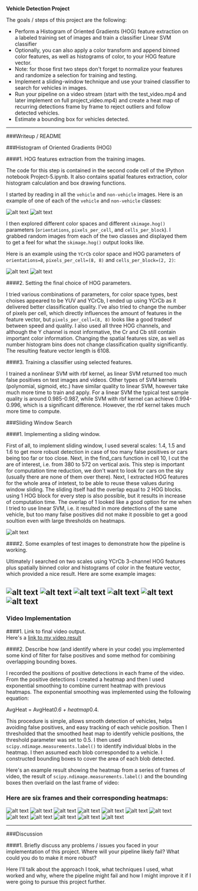 **Vehicle Detection Project**

The goals / steps of this project are the following:

* Perform a Histogram of Oriented Gradients (HOG) feature extraction on a labeled training set of images and train a classifier Linear SVM classifier
* Optionally, you can also apply a color transform and append binned color features, as well as histograms of color, to your HOG feature vector. 
* Note: for those first two steps don't forget to normalize your features and randomize a selection for training and testing.
* Implement a sliding-window technique and use your trained classifier to search for vehicles in images.
* Run your pipeline on a video stream (start with the test_video.mp4 and later implement on full project_video.mp4) and create a heat map of recurring detections frame by frame to reject outliers and follow detected vehicles.
* Estimate a bounding box for vehicles detected.

[//]: # (Image References)
[image1]: ./output_images/CarImageHog.jpg
[image2]: ./output_images/NonCarImageHog.jpg
[image3]: ./output_images/SearchArea.jpg
[image4]: ./output_images/test1_boxes.jpg
[image5]: ./output_images/test1_final.jpg
[image6]: ./output_images/test1_heatmap.jpg
[image7]: ./output_images/test2_boxes.jpg
[image8]: ./output_images/test2_final.jpg
[image9]: ./output_images/test2_heatmap.jpg
[image10]: ./output_images/test3_boxes.jpg
[image11]: ./output_images/test3_final.jpg
[image12]: ./output_images/test3_heatmap.jpg
[image13]: ./output_images/test4_boxes.jpg
[image14]: ./output_images/test4_final.jpg
[image15]: ./output_images/test4_heatmap.jpg
[image16]: ./output_images/test5_boxes.jpg
[image17]: ./output_images/test5_final.jpg
[image18]: ./output_images/test5_heatmap.jpg
[image19]: ./output_images/test6_boxes.jpg
[image20]: ./output_images/test6_final.jpg
[image21]: ./output_images/test6_heatmap.jpg
[image22]: ./output_images/CarImage.jpg
[image23]: ./output_images/NonCarImage.jpg
[video1]: ./final_processed_project_video.mp4

---
###Writeup / README

###Histogram of Oriented Gradients (HOG)

####1. HOG features extraction from the training images.

The code for this step is contained in the second code cell of the IPython notebook Project-5.ipynb. It also contains spatial features extraction, color histogram calculation and box drawing functions. 

I started by reading in all the `vehicle` and `non-vehicle` images.  Here is an example of one of each of the `vehicle` and `non-vehicle` classes:

![alt text][image22]
![alt text][image23]

I then explored different color spaces and different `skimage.hog()` parameters (`orientations`, `pixels_per_cell`, and `cells_per_block`).  I grabbed random images from each of the two classes and displayed them to get a feel for what the `skimage.hog()` output looks like.

Here is an example using the `YCrCb` color space and HOG parameters of `orientations=8`, `pixels_per_cell=(8, 8)` and `cells_per_block=(2, 2)`:

![alt text][image1]
![alt text][image2]


####2. Setting the final choice of HOG parameters.

I tried various combinations of parameters, for color space types, best choises appeared to be YUV and YCrCb, I ended up using YCrCb as it delivered better classification quality. I've also tried to change the number of pixels per cell, which directly influences the amount of features in the feature vector, but `pixels_per_cell=(8, 8)` looks like a good tradeof between speed and quality. I also used all three HOG channels, and although the Y channel is most informative, the Cr and Cb still contain important color information. Changing the spatial features size, as well as number histogram bins does not change classification quality significantly. The resulting feature vector length is 6108.

####3. Training a classifier using selected features.

I trained a nonlinear SVM with rbf kernel, as linear SVM returned too much false positives on test images and videos. Other types of SVM kernels (polynomial, sigmoid, etc.) have similar quality to linear SVM, however take much more time to train and apply. For a linear SVM the typical test sample quality is around 0.985-0.987, while SVM with rbf kernel can achieve 0.994-0.996, which is a significant difference. However, the rbf kernel takes much more time to compute.

###Sliding Window Search

####1. Implementing a sliding window.

First of all, to implement sliding window, I used several scales: 1.4, 1.5 and 1.6 to get more robust detection in case of too many false positives or cars being too far or too close. Next, in the find_cars function in cell 10, I cut the are of interest, i.e. from 380 to 572 on vertical axis. This step is important for computation time reduction, we don't want to look for cars on the sky (usually there are none of them over there). Next, I extracted HOG features for the whole area of intetest, to be able to reuse these values during window sliding. The sliding itself had the overlap equal to 2 HOG blocks. using 1 HOG block for every step is also possible, but it results in increase of computation time. The overlap of 1 looked like a good option for me when I tried to use linear SVM, i.e. it resulted in more detections of the same vehicle, but too many false positives did not make it possible to get a good soultion even with large thresholds on heatmaps.

![alt text][image3]

####2. Some examples of test images to demonstrate how the pipeline is working.

Ultimately I searched on two scales using YCrCb 3-channel HOG features plus spatially binned color and histograms of color in the feature vector, which provided a nice result.  Here are some example images:

![alt text][image4]
![alt text][image7]
![alt text][image10]
![alt text][image13]
![alt text][image16]
![alt text][image19]
---

### Video Implementation

####1. Link to final video output.  
Here's a [link to my video result](./project_video.mp4)

####2. Describe how (and identify where in your code) you implemented some kind of filter for false positives and some method for combining overlapping bounding boxes.

I recorded the positions of positive detections in each frame of the video.  From the positive detections I created a heatmap and then I used exponential smoothing to combine current heatmap with previous heatmaps. The exponential smoothing was implemented using the following equation: 

AvgHeat = AvgHeat*0.6 + heatmap*0.4. 

This procedure is simple, allows smooth detection of vehicles, helps avoiding false positives, and easy tracking of each vehicle position.
Then I thresholded that the smoothed heat map to identify vehicle positions, the threshold parameter was set to 0.5.  I then used `scipy.ndimage.measurements.label()` to identify individual blobs in the heatmap.  I then assumed each blob corresponded to a vehicle.  I constructed bounding boxes to cover the area of each blob detected.  

Here's an example result showing the heatmap from a series of frames of video, the result of `scipy.ndimage.measurements.label()` and the bounding boxes then overlaid on the last frame of video:

### Here are six frames and their corresponding heatmaps:

![alt text][image5] ![alt text][image6]
![alt text][image8] ![alt text][image9]
![alt text][image11] ![alt text][image12]
![alt text][image14] ![alt text][image15]
![alt text][image17] ![alt text][image18]
![alt text][image20] ![alt text][image21]

---

###Discussion

####1. Briefly discuss any problems / issues you faced in your implementation of this project.  Where will your pipeline likely fail?  What could you do to make it more robust?

Here I'll talk about the approach I took, what techniques I used, what worked and why, where the pipeline might fail and how I might improve it if I were going to pursue this project further.  

